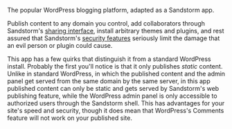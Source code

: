 The popular WordPress blogging platform, adapted as a Sandstorm app.

Publish content to any domain you control,
add collaborators through Sandstorm's
[sharing interface](https://blog.sandstorm.io/news/2015-05-05-delegation-is-the-cornerstone-of-civilization.html),
install arbitrary themes and plugins,
and rest assured that Sandstorm's
[security features](https://docs.sandstorm.io/en/latest/using/security-practices/)
seriously limit the damage that an evil person or plugin could cause.

This app has a few quirks that distinguish it from a standard WordPress install.
Probably the first you'll notice is that it only publishes *static* content.
Unlike in standard WordPress, in which the published content and the admin panel
get served from the same domain by the same server, in this app
published content can only be static and gets served by Sandstorm's web publishing feature,
while the WordPress admin panel is only accessible to authorized users through the Sandstorm shell.
This has advantages for your site's speed and security, though it does mean that WordPress's Comments feature
will not work on your published site.
